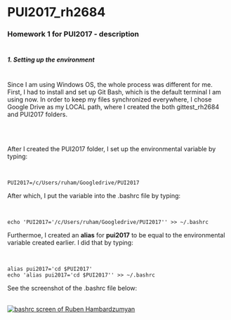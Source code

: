 # PUI2017_rh2684

### Homework 1 for PUI2017 - description<br /><br />

##### 1. Setting up the environment<br /><br />

<p>Since I am using Windows OS, the whole process was different for me. First, I had to install and set up Git Bash, which is the default terminal I am using now. In order to keep my files synchronized everywhere, I chose Google Drive as my LOCAL path, where I created the both gittest_rh2684 and PUI2017 folders.</p><br /><br />

<p>After I created the PUI2017 folder, I set up the environmental variable by typing:</p><br />

	PUI2017=/c/Users/ruham/Googledrive/PUI2017
	
<p>After which, I put the variable into the .bashrc file by typing:</p><br />

	echo 'PUI2017='/c/Users/ruham/Googledrive/PUI2017'' >> ~/.bashrc

<p>Furthermoe, I created an <b>alias</b> for <b>pui2017</b> to be equal to the environmental variable created earlier. I did that by typing:</p><br />

	alias pui2017='cd $PUI2017'
	echo 'alias pui2017='cd $PUI2017'' >> ~/.bashrc
	
<p>See the screenshot of the .bashrc file below:</p><br />
<a href="https://github.com/rrubo/PUI2017_rh2684/blob/master/HW1/bashrc.png" target="_blank"><img src="https://github.com/rrubo/PUI2017_rh2684/blob/master/HW1/bashrc.png" alt="bashrc screen of Ruben Hambardzumyan" style="max-width:100%;"></a><br />





